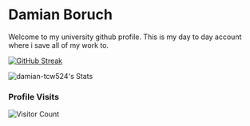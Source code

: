 # Damian Boruch

Welcome to my university github profile. This is my day to day account where i save all of my work to. 

[![GitHub Streak](https://streak-stats.demolab.com?user=damian-tcw524&theme=tokyonight&date_format=j%20M%5B%20Y%5D&card_width=505)](https://git.io/streak-stats)

![damian-tcw524's Stats](https://github-readme-stats.vercel.app/api?username=damian-tcw524&theme=tokyonight&show_icons=true&hide_border=false&count_private=true)


### Profile Visits
![Visitor Count](https://profile-counter.glitch.me/damian-tcw524/count.svg)
